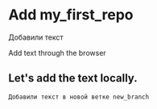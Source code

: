 # Add my_first_repo

Добавили текст

Add text through the browser

## Let's add the text locally.

```
Добавили текст в новой ветке new_branch
```
